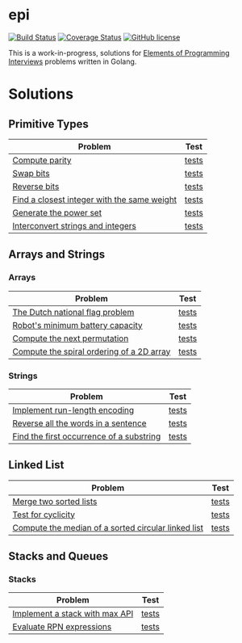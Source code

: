 epi
===

[![Build Status](https://travis-ci.org/mrekucci/epi.svg)](https://travis-ci.org/mrekucci/epi)
[![Coverage Status](https://coveralls.io/repos/mrekucci/epi/badge.svg?branch=master)](https://coveralls.io/r/mrekucci/epi?branch=master)
[![GitHub license](https://img.shields.io/github/license/mashape/apistatus.svg)](LICENSE.txt)

This is a work-in-progress, solutions for [Elements of Programming Interviews][1] problems written in Golang.

Solutions
=========

Primitive Types
---------------

| Problem                                                  | Test         |
|----------------------------------------------------------|:------------:|
| [Compute parity][2]                                      | [tests][3]   |
| [Swap bits][4]                                           | [tests][5]   |
| [Reverse bits][6]                                        | [tests][7]   |
| [Find a closest integer with the same weight][8]         | [tests][9]   |
| [Generate the power set][10]                             | [tests][11]  |
| [Interconvert strings and integers][12]                  | [tests][13]  |

Arrays and Strings
------------------

### Arrays

| Problem                                                  | Test         |
|----------------------------------------------------------|:------------:|
| [The Dutch national flag problem][14]                    | [tests][15]  |
| [Robot's minimum battery capacity][16]                   | [tests][17]  |
| [Compute the next permutation][18]                       | [tests][19]  |
| [Compute the spiral ordering of a 2D array][20]          | [tests][21]  |

### Strings

| Problem                                                  | Test         |
|----------------------------------------------------------|:------------:|
| [Implement run-length encoding][22]                      | [tests][23]  |
| [Reverse all the words in a sentence][24]                | [tests][25]  |
| [Find the first occurrence of a substring][26]           | [tests][27]  |

Linked List
-----------

| Problem                                                  | Test         |
|----------------------------------------------------------|:------------:|
| [Merge two sorted lists][28]                             | [tests][29]  |
| [Test for cyclicity][30]                                 | [tests][31]  |
| [Compute the median of a sorted circular linked list][32]| [tests][33]  |

Stacks and Queues
------------------

### Stacks

| Problem                                                  | Test         |
|----------------------------------------------------------|:------------:|
| [Implement a stack with max API][34]                     | [tests][35]  |
| [Evaluate RPN expressions][36]                           | [tests][37]  |

[1]: http://elementsofprogramminginterviews.com
[2]: ptypes/parity.go
[3]: ptypes/parity_test.go
[4]: ptypes/swapbits.go
[5]: ptypes/swapbits_test.go
[6]: ptypes/reversebits.go
[7]: ptypes/reversebits_test.go
[8]: ptypes/closestint.go
[9]: ptypes/closestint_test.go
[10]: ptypes/powerset.go
[11]: ptypes/powerset_test.go
[12]: ptypes/intstrconv.go
[13]: ptypes/intstrconv_test.go
[14]: arrays/dutchflag.go
[15]: arrays/dutchflag_test.go
[16]: arrays/maxdiff.go
[17]: arrays/maxdiff_test.go
[18]: arrays/nextperm.go
[19]: arrays/nextperm_test.go
[20]: arrays/spiralmetrix.go
[21]: arrays/spiralmetrix_test.go
[22]: strings/rlecompr.go
[23]: strings/rlecompr_test.go
[24]: strings/reversewords.go
[25]: strings/reversewords_test.go
[26]: strings/index.go
[27]: strings/index_test.go
[28]: lists/mergesorted.go
[29]: lists/mergesorted_test.go
[30]: lists/checkcycle.go
[31]: lists/checkcycle_test.go
[32]: lists/median.go
[33]: lists/median_test.go
[34]: stacks/max.go
[35]: stacks/max_test.go
[36]: stacks/eval.go
[37]: stacks/eval_test.go
